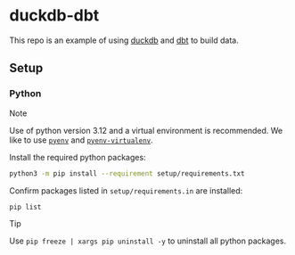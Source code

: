 # duckdb-dbt

This repo is an example of using [duckdb](https://duckdb.org/) and [dbt](https://docs.getdbt.com/) to build data.

## Setup

### Python

> [!NOTE]
> Use of python version 3.12 and a virtual environment is recommended. We like to use [`pyenv`](https://github.com/pyenv/pyenv) and [`pyenv-virtualenv`](https://realpython.com/intro-to-pyenv/#virtual-environments-and-pyenv).

Install the required python packages:

```bash
python3 -m pip install --requirement setup/requirements.txt
```

Confirm packages listed in `setup/requirements.in` are installed:

```bash
pip list
```

> [!TIP]
> Use `pip freeze | xargs pip uninstall -y` to uninstall all python packages.
